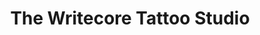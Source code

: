 ---
title: "The Writecore Tattoo Studio"
url: /schliersee/the-writecore-tattoo-studio/
shop: Kosmetik
---
